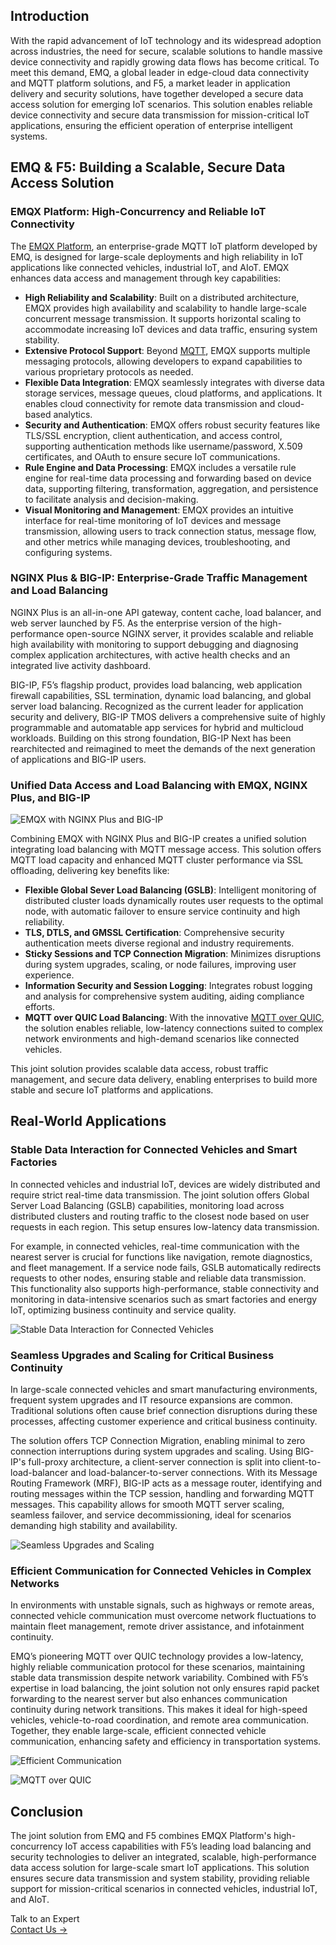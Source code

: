 ## Introduction

With the rapid advancement of IoT technology and its widespread adoption across industries, the need for secure, scalable solutions to handle massive device connectivity and rapidly growing data flows has become critical. To meet this demand, EMQ, a global leader in edge-cloud data connectivity and MQTT platform solutions, and F5, a market leader in application delivery and security solutions, have together developed a secure data access solution for emerging IoT scenarios. This solution enables reliable device connectivity and secure data transmission for mission-critical IoT applications, ensuring the efficient operation of enterprise intelligent systems.

## EMQ & F5: Building a Scalable, Secure Data Access Solution

### EMQX Platform: High-Concurrency and Reliable IoT Connectivity

The [EMQX Platform](https://www.emqx.com/en/products/emqx), an enterprise-grade MQTT IoT platform developed by EMQ, is designed for large-scale deployments and high reliability in IoT applications like connected vehicles, industrial IoT, and AIoT. EMQX enhances data access and management through key capabilities:

- **High Reliability and Scalability**: Built on a distributed architecture, EMQX provides high availability and scalability to handle large-scale concurrent message transmission. It supports horizontal scaling to accommodate increasing IoT devices and data traffic, ensuring system stability.
- **Extensive Protocol Support**: Beyond [MQTT](https://www.emqx.com/en/blog/the-easiest-guide-to-getting-started-with-mqtt), EMQX supports multiple messaging protocols, allowing developers to expand capabilities to various proprietary protocols as needed.
- **Flexible Data Integration**: EMQX seamlessly integrates with diverse data storage services, message queues, cloud platforms, and applications. It enables cloud connectivity for remote data transmission and cloud-based analytics.
- **Security and Authentication**: EMQX offers robust security features like TLS/SSL encryption, client authentication, and access control, supporting authentication methods like username/password, X.509 certificates, and OAuth to ensure secure IoT communications.
- **Rule Engine and Data Processing**: EMQX includes a versatile rule engine for real-time data processing and forwarding based on device data, supporting filtering, transformation, aggregation, and persistence to facilitate analysis and decision-making.
- **Visual Monitoring and Management**: EMQX provides an intuitive interface for real-time monitoring of IoT devices and message transmission, allowing users to track connection status, message flow, and other metrics while managing devices, troubleshooting, and configuring systems.

### NGINX Plus & BIG-IP: Enterprise-Grade Traffic Management and Load Balancing

NGINX Plus is an all-in-one API gateway, content cache, load balancer, and web server launched by F5. As the enterprise version of the high-performance open-source NGINX server, it provides scalable and reliable high availability with monitoring to support debugging and diagnosing complex application architectures, with active health checks and an integrated live activity dashboard.

BIG-IP, F5’s flagship product, provides load balancing, web application firewall capabilities, SSL termination, dynamic load balancing, and global server load balancing. Recognized as the current leader for application security and delivery, BIG-IP TMOS delivers a comprehensive suite of highly programmable and automatable app services for hybrid and multicloud workloads. Building on this strong foundation, BIG-IP Next has been rearchitected and reimagined to meet the demands of the next generation of applications and BIG-IP users.

### Unified Data Access and Load Balancing with EMQX, NGINX Plus, and BIG-IP

![EMQX with NGINX Plus and BIG-IP](https://assets.emqx.com/images/bec5888d8c37a99e213c7ca6fabb2b74.png)

Combining EMQX with NGINX Plus and BIG-IP creates a unified solution integrating load balancing with MQTT message access. This solution offers MQTT load capacity and enhanced MQTT cluster performance via SSL offloading, delivering key benefits like:

- **Flexible Global Sever Load Balancing (GSLB)**: Intelligent monitoring of distributed cluster loads dynamically routes user requests to the optimal node, with automatic failover to ensure service continuity and high reliability.
- **TLS, DTLS, and GMSSL Certification**: Comprehensive security authentication meets diverse regional and industry requirements.
- **Sticky Sessions and TCP Connection Migration**: Minimizes disruptions during system upgrades, scaling, or node failures, improving user experience.
- **Information Security and Session Logging**: Integrates robust logging and analysis for comprehensive system auditing, aiding compliance efforts.
- **MQTT over QUIC Load Balancing**: With the innovative [MQTT over QUIC](https://www.emqx.com/en/blog/mqtt-over-quic), the solution enables reliable, low-latency connections suited to complex network environments and high-demand scenarios like connected vehicles.

This joint solution provides scalable data access, robust traffic management, and secure data delivery, enabling enterprises to build more stable and secure IoT platforms and applications.

## Real-World Applications

### Stable Data Interaction for Connected Vehicles and Smart Factories

In connected vehicles and industrial IoT, devices are widely distributed and require strict real-time data transmission. The joint solution offers Global Server Load Balancing (GSLB) capabilities, monitoring load across distributed clusters and routing traffic to the closest node based on user requests in each region. This setup ensures low-latency data transmission.

For example, in connected vehicles, real-time communication with the nearest server is crucial for functions like navigation, remote diagnostics, and fleet management. If a service node fails, GSLB automatically redirects requests to other nodes, ensuring stable and reliable data transmission. This functionality also supports high-performance, stable connectivity and monitoring in data-intensive scenarios such as smart factories and energy IoT, optimizing business continuity and service quality.

![Stable Data Interaction for Connected Vehicles](https://assets.emqx.com/images/2a4056675e3949391586d4a928a83801.png)

### Seamless Upgrades and Scaling for Critical Business Continuity

In large-scale connected vehicles and smart manufacturing environments, frequent system upgrades and IT resource expansions are common. Traditional solutions often cause brief connection disruptions during these processes, affecting customer experience and critical business continuity.

The solution offers TCP Connection Migration, enabling minimal to zero connection interruptions during system upgrades and scaling. Using BIG-IP's full-proxy architecture, a client-server connection is split into client-to-load-balancer and load-balancer-to-server connections. With its Message Routing Framework (MRF), BIG-IP acts as a message router, identifying and routing messages within the TCP session, handling and forwarding MQTT messages. This capability allows for smooth MQTT server scaling, seamless failover, and service decommissioning, ideal for scenarios demanding high stability and availability.

 ![Seamless Upgrades and Scaling](https://assets.emqx.com/images/5e6f5bc17ea0118ae4482d20c9c1395f.png) 

### Efficient Communication for Connected Vehicles in Complex Networks

In environments with unstable signals, such as highways or remote areas, connected vehicle communication must overcome network fluctuations to maintain fleet management, remote driver assistance, and infotainment continuity. 

EMQ’s pioneering MQTT over QUIC technology provides a low-latency, highly reliable communication protocol for these scenarios, maintaining stable data transmission despite network variability. Combined with F5’s expertise in load balancing, the joint solution not only ensures rapid packet forwarding to the nearest server but also enhances communication continuity during network transitions. This makes it ideal for high-speed vehicles, vehicle-to-road coordination, and remote area communication. Together, they enable large-scale, efficient connected vehicle communication, enhancing safety and efficiency in transportation systems.

![Efficient Communication](https://assets.emqx.com/images/1e31b9a62d86a8d6bf1824c9b2d0abe8.png)

![MQTT over QUIC](https://assets.emqx.com/images/fb809fcd39ef74109e6530fe1a58f4ca.png)

 

## Conclusion

The joint solution from EMQ and F5 combines EMQX Platform's high-concurrency IoT access capabilities with F5’s leading load balancing and security technologies to deliver an integrated, scalable, high-performance data access solution for large-scale smart IoT applications. This solution ensures secure data transmission and system stability, providing reliable support for mission-critical scenarios in connected vehicles, industrial IoT, and AIoT.



<section class="promotion">
    <div>
        Talk to an Expert
    </div>
    <a href="https://www.emqx.com/en/contact?product=solutions" class="button is-gradient">Contact Us →</a>
</section>
